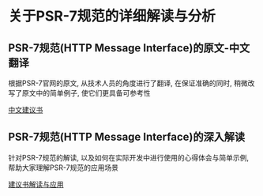 # 关于PSR-7规范的详细解读与分析

## PSR-7规范(HTTP Message Interface)的原文-中文翻译

根据PSR-7官网的原文, 从技术人员的角度进行了翻译, 在保证准确的同时, 稍微改写了原文中的简单例子, 使它们更具备可参考性

[中文建议书](./标准建议书.md)

## PSR-7规范(HTTP Message Interface)的深入解读

针对PSR-7规范的解读, 以及如何在实际开发中进行使用的心得体会与简单示例, 帮助大家理解PSR-7规范的应用场景

[建议书解读与应用](./标准建议书解读.md)
